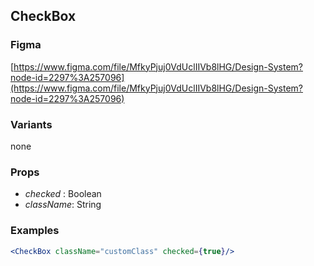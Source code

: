 ## CheckBox

### Figma

[https://www.figma.com/file/MfkyPjuj0VdUclIIVb8lHG/Design-System?node-id=2297%3A257096](https://www.figma.com/file/MfkyPjuj0VdUclIIVb8lHG/Design-System?node-id=2297%3A257096)


### Variants

none

### Props

- *checked* : Boolean
- *className*: String

### Examples

```jsx
<CheckBox className="customClass" checked={true}/>
```
